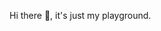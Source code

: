 <!--
### Hi there 👋, it's just my playground.

**sainyanhtay/sainyanhtay.github.io** is a ✨ _special_ ✨ repository for github.io website.

Here are some ideas to get you started:

- 🔭 I’m currently working on ...
- 🌱 I’m currently learning ...
- 👯 I’m looking to collaborate on ...
- 🤔 I’m looking for help with ...
- 💬 Ask me about ...
- 📫 How to reach me: ...
- 😄 Pronouns: ...
- ⚡ Fun fact: ...
-->
Hi there 👋, it's just my playground.



